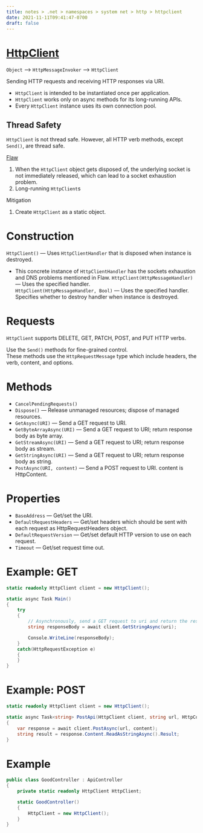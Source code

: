 ```yaml
---
title: notes > .net > namespaces > system net > http > httpclient
date: 2021-11-11T09:41:47-0700
draft: false
---
```

# [HttpClient](https://docs.microsoft.com/en-us/dotnet/api/system.net.http.httpclient?view=net-6.0)
`Object` –> `HttpMessageInvoker` –> `HttpClient`  

Sending HTTP requests and receiving HTTP responses via URI.
- `HttpClient` is intended to be instantiated once per application.
- `HttpClient` works only on async methods for its long-running APIs.
- Every `HttpClient` instance uses its own connection pool.

## Thread Safety
`HttpClient` is <r>not thread safe</r>. However, all HTTP verb methods, except `Send()`, are thread safe.

[Flaw](https://docs.microsoft.com/en-us/dotnet/architecture/microservices/implement-resilient-applications/use-httpclientfactory-to-implement-resilient-http-requests)
1.  When the `HttpClient` object gets disposed of, the underlying socket is not immediately released, which can lead to a socket exhaustion problem.
2.  Long-running `HttpClient`s

Mitigation
1.  Create `HttpClient` as a static object.

# Construction
`HttpClient()` — Uses `HttpClientHandler` that is disposed when instance is destroyed.
- This concrete instance of `HttpClientHandler` has the sockets exhaustion and DNS problems mentioned in Flaw.
`HttpClient(HttpMessageHandler)` — Uses the specified handler.  
`HttpClient(HttpMessageHandler, Bool)` — Uses the specified handler. Specifies whether to destroy handler when instance is destroyed.

# Requests
`HttpClient` supports DELETE, GET, PATCH, POST, and PUT HTTP verbs.

Use the `Send()` methods for fine-grained control.  
These methods use the `HttpRequestMessage` type which include headers, the verb, content, and options.  

# Methods
- `CancelPendingRequests()`
- `Dispose()` — Release unmanaged resources; dispose of managed resources.  
- `GetAsync(URI)` — Send a GET request to URI.  
- `GetByteArrayAsync(URI)` — Send a GET request to URI; return response body as byte array.  
- `GetStreamAsync(URI)` — Send a GET request to URI; return response body as stream.  
- `GetStringAsync(URI)` — Send a GET request to URI; return response body as string.  
- `PostAsync(URI, content)` — Send a POST request to URI. content is HttpContent.  

# Properties
- `BaseAddress` — Get/set the URI.
- `DefaultRequestHeaders` — Get/set headers which should be sent with each request as HttpRequestHeaders object.
- `DefaultRequestVersion` — Get/set default HTTP version to use on each request.
- `Timeout` — Get/set request time out.

# Example: GET
```cs
static readonly HttpClient client = new HttpClient();

static async Task Main() 
{
    try
    {
        // Asynchronously, send a GET request to uri and return the response body as a string.
        string responseBody = await client.GetStringAsync(uri);

        Console.WriteLine(responseBody);
    }
    catch(HttpRequestException e) 
    {
    }
}
```

# Example: POST
```cs
static readonly HttpClient client = new HttpClient();

static async Task<string> PostApi(HttpClient client, string url, HttpContent content) 
{
    var response = await client.PostAsync(url, content);
    string result = response.Content.ReadAsStringAsync().Result;
}
```

# Example
```cs
public class GoodController : ApiController 
{
    private static readonly HttpClient HttpClient;

    static GoodController() 
    {
        HttpClient = new HttpClient();
    }
}
```
